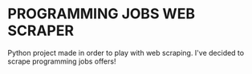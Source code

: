 # PROGRAMMING JOBS WEB SCRAPER

Python project made in order to play with web scraping. I've decided to scrape programming jobs offers!
